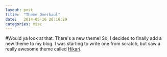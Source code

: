 ```yaml
---
layout: post
title:  "Theme Overhaul"
date:   2014-05-16 20:16:29
categories: misc
---
```


#Would ya look at that. There's a new theme!
So, I decided to finally add a new theme to my blog. I was starting to write one from scratch, but saw a really awesome theme called [Hikari](https://github.com/m3xm/hikari-for-Jekyll).
